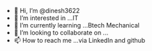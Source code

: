 - 👋 Hi, I’m @dinesh3622
- 👀 I’m interested in ...IT
- 🌱 I’m currently learning ...Btech Mechanical
- 💞️ I’m looking to collaborate on ...
- 📫 How to reach me ...via LinkedIn and github

<!---
dinesh3622/dinesh3622 is a ✨ special ✨ repository because its `README.md` (this file) appears on your GitHub profile.
You can click the Preview link to take a look at your changes.
--->

